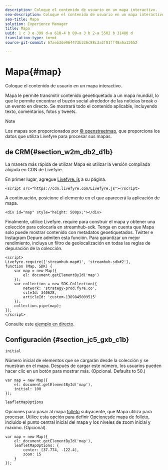 ```yaml
---
description: Coloque el contenido de usuario en un mapa interactivo.
seo-description: Coloque el contenido de usuario en un mapa interactivo.
seo-title: Mapa
solution: Experience Manager
title: Mapa
uuid: 1 c 3 e 399 d-a 610-4 b 80-a 3 b 2-a 5502 b 31480 d
translation-type: tm+mt
source-git-commit: 67aeb3de964473b326c88c3a3f81ff48a6a12652

---
```



# Mapa{#map}

Coloque el contenido de usuario en un mapa interactivo.

Mapa le permite transmitir contenido geoetiquetado a un mapa mundial, lo que le permite encontrar el buzón social alrededor de las noticias break o un evento en directo. Se mostrará todo el contenido aplicable, incluyendo texto, comentarios, fotos y tweets.

>[!NOTE]
>
>Los mapas son proporcionados por [© openstreetmap](https://www.openstreetmap.org/copyright), que proporciona los datos que utiliza Livefyre para procesar sus mapas.

## de CRM{#section_w2m_db2_d1b}

La manera más rápida de utilizar Mapa es utilizar la versión compilada alojada en CDN de Livefyre.

En primer lugar, agregue [Livefyre. js](https://github.com/Livefyre/Livefyre.js) a su página.

```
<script src="https://cdn.livefyre.com/Livefyre.js"></script> 
```

A continuación, posicione el elemento en el que aparecerá la aplicación de mapa.

```
<div id="map" style="height: 500px;"></div>
```

Finalmente, utilice Livefyre. require para construir el mapa y obtener una colección para colocarla en streamhub-sdk. Tenga en cuenta que Mapa solo puede mostrar contenido con metadatos geoetiquetados. Twitter e Instagram Depure admiten esta función. Para garantizar un mejor rendimiento, incluya un filtro de geolocalización en todas las reglas de depuración de la colección.

```
<script> 
Livefyre.require(['streamhub-map#1', 'streamhub-sdk#2'], 
function (Map, SDK) { 
    var map = new Map({ 
        el: document.getElementById('map') 
    }); 
    var collection = new SDK.Collection({ 
        network: 'strategy-prod.fyre.co', 
        siteId: 340628, 
        articleId: 'custom-1389845009515' 
    }); 
    collection.pipe(map); 
}); 
</script>
```

Consulte este [ejemplo en directo](https://codepen.io/cheung31/pen/wkmbF).

## Configuración {#section_jc5_gxb_c1b}

`initial`

Número inicial de elementos que se cargarán desde la colección y se muestran en el mapa. Después de cargar este número, los usuarios pueden hacer clic en un botón para mostrar más. (Opcional. Defaults to 50.)

```
var map = new Map({ 
    el: document.getElementById('map'), 
    initial: 100 
});
```

`leafletMapOptions`

Opciones para pasar al mapa [folleto](https://leafletjs.com/) subyacente, que Mapa utiliza para procesar. Utilice esta opción para definir [Opciones](https://leafletjs.com/reference.html#map-options)de mapa de folleto, incluido el punto central inicial del mapa y los niveles de zoom inicial y máximo. (Opcional).

```
var map = new Map({ 
    el: document.getElementById('map'), 
    leafletMapOptions: { 
        center: [37.774, -122.4], 
        zoom: 15 
    } 
});
```

